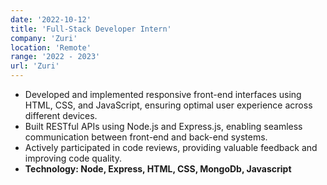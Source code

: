 ```yaml
---
date: '2022-10-12'
title: 'Full-Stack Developer Intern'
company: 'Zuri'
location: 'Remote'
range: '2022 - 2023'
url: 'Zuri'
---
```


- Developed and implemented responsive front-end interfaces using HTML, CSS, and JavaScript, ensuring optimal user experience across different devices.
- Built RESTful APIs using Node.js and Express.js, enabling seamless communication between front-end and back-end systems.
- Actively participated in code reviews, providing valuable feedback and improving code quality.
- **Technology: Node, Express, HTML, CSS, MongoDb, Javascript**
